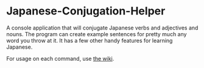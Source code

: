 # Japanese-Conjugation-Helper
A console application that will conjugate Japanese verbs and adjectives and nouns. The program can create example sentences for pretty much any word you throw at it. It has a few other handy features for learning Japanese.

For usage on each command, use [the wiki](https://github.com/hopto-dot/Japanese-Conjugation-Helper/wiki/How-to-use).
